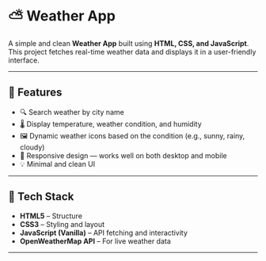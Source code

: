 # ⛅ Weather App

A simple and clean **Weather App** built using **HTML, CSS, and JavaScript**. This project fetches real-time weather data and displays it in a user-friendly interface.

---

## 🌟 Features

- 🔍 Search weather by city name
- 🌡️ Display temperature, weather condition, and humidity
- 🖼️ Dynamic weather icons based on the condition (e.g., sunny, rainy, cloudy)
- 📱 Responsive design — works well on both desktop and mobile
- 💡 Minimal and clean UI

---

## 🧰 Tech Stack

- **HTML5** – Structure
- **CSS3** – Styling and layout
- **JavaScript (Vanilla)** – API fetching and interactivity
- **OpenWeatherMap API** – For live weather data

---
